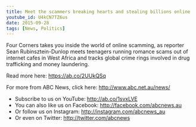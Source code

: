 ```yaml
---
title: Meet the scammers breaking hearts and stealing billions online | Four Corners
youtube_id: U4kCN7TZ6us
date: 2015-09-28
tags: [News, Politics]
---
```


Four Corners takes you inside the world of online scamming, as reporter Sean Rubinsztein-Dunlop meets teenagers running romance scams out of internet cafes in West Africa and tracks global crime rings involved in drug trafficking and money laundering.

Read more here: <https://ab.co/2UUkQSq>

For more from ABC News, click here: <http://www.abc.net.au/news/>

- Subscribe to us on YouTube: <http://ab.co/1svxLVE>
- You can also like us on Facebook: <http://facebook.com/abcnews.au>
- Or follow us on Instagram: <http://instagram.com/abcnews_au>
- Or even on Twitter: <http://twitter.com/abcnews>
